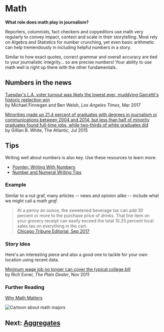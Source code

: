 # Math
__What role does math play in journalism?__

Reporters, columnists, fact checkers and copyeditors use math very regularly to convey impact, context and scale in their storytelling. Most rely on Algebra and Statistics for number crunching, yet even basic arithmetic can help tremendously in including helpful numbers in a story.

Similar to how exact quotes, correct grammar and overall accuracy are tied to your journalistic integrity... so are precise numbers! Your ability to use math well is right up there with the other fundamentals.

## Numbers in the news
[Tuesday's L.A. voter turnout was likely the lowest ever, muddying Garcetti's historic reelection win](http://www.latimes.com/local/california/la-me-ln-low-turnout-20170308-story.html)  
by Michael Finnegan and Ben Welsh, _Los Angeles Times_, Mar 2017

[Minorities made up 21.4 percent of graduates with degrees in journalism or communications between 2004 and 2014, but less than half of minority graduates found full-time jobs, while two-thirds of white graduates did](https://www.theatlantic.com/business/archive/2015/07/minorities-in-journalism/399461/)  
by Gillian B. White, The Atlantic, Jul 2015

## Tips
Writing well about numbers is also key. Use these resources to learn more:
- [Poynter: Writing With Numbers](https://www.poynter.org/news/writing-numbers)
- [Number and Numeral Writing Tips](http://www.word-mart.com/html/number_and_numeral_writing_tip.html)

### Example
Similar to a nut graf, many articles -- news and opinion alike -- include what we might call a *math graf*.
>At a penny an ounce, the sweetened beverage tax can add 30 percent or more to the purchase price of drinks. That line item on your grocery receipt can easily exceed the total 10.25 percent local sales tax on everything in the cart.  
>[Chicago Tribune Editorial, Sep 2017](http://www.chicagotribune.com/news/opinion/editorials/ct-edit-soda-tax-preckwinkle-repeal-20170927-story.html)

### Story Idea
Here's an interesting piece and also a good one to tackle for your own location using recent data.

[Minimum wage job no longer can cover the typical college bill](http://www.cleveland.com/datacentral/index.ssf/2011/11/a_minimum_wage_job_no_longer_c.html)  
by Rich Exner, _The Plain Dealer_, Nov 2011

### Further Reading
[Why Math Matters](https://www.poynter.org/news/why-math-matters)

![Cartoon about math majors](https://i.imgur.com/kcRK4xA.jpg)

## Next: [Aggregates](aggregates/readme.md)
